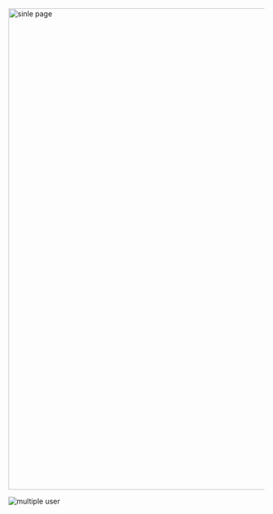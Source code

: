 <img width="947" alt="sinle page " src="https://github.com/user-attachments/assets/05318196-c4ce-4531-87ae-f085e77210cb">

![multiple user](https://github.com/user-attachments/assets/9e5332a5-4784-481b-b408-9894b1c56a2d)
